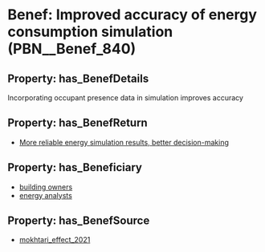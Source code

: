 # Benef: __Improved accuracy of energy consumption simulation__ (PBN__Benef_840)

## Property: has_BenefDetails

Incorporating occupant presence data in simulation improves accuracy

## Property: has_BenefReturn

* [More reliable energy simulation results, better decision-making](../BenefReturn/PBN__BenefReturn_914)

## Property: has_Beneficiary

* [building owners](../Stakeholder/PBN__Stakeholder_80)
* [energy analysts](../Stakeholder/PBN__Stakeholder_347)

## Property: has_BenefSource

* [mokhtari_effect_2021](../Article/PBN__Article_169)

